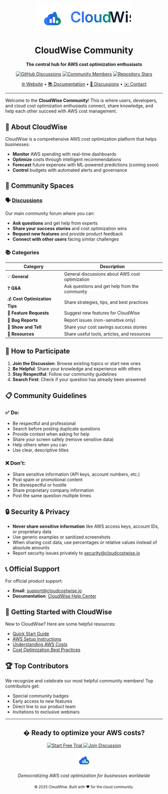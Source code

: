<div align="center">
  <img src="assets/logo-wordmark.svg" alt="CloudWise" width="300" />
  <h1>CloudWise Community</h1>
  <p><strong>The central hub for AWS cost optimization enthusiasts</strong></p>
  
  [![GitHub Discussions](https://img.shields.io/github/discussions/cloudwise-app/cloudwise-community?style=for-the-badge&logo=github&color=2563eb)](https://github.com/cloudwise-app/cloudwise-community/discussions)
  [![Community Members](https://img.shields.io/github/followers/cloudwise-app?style=for-the-badge&label=Community%20Members&logo=github&color=7c3aed)](https://github.com/cloudwise-app)
  [![Repository Stars](https://img.shields.io/github/stars/cloudwise-app/cloudwise-community?style=for-the-badge&logo=github&color=059669)](https://github.com/cloudwise-app/cloudwise-community)
  
  <p>
    <a href="https://cloudcostwise.io">🌐 Website</a> •
    <a href="https://docs.cloudcostwise.io">📚 Documentation</a> •
    <a href="https://github.com/cloudwise-app/cloudwise-community/discussions">💬 Discussions</a> •
    <a href="https://cloudcostwise.io/contact">✉️ Contact</a>
  </p>
</div>

---

Welcome to the **CloudWise Community**! This is where users, developers, and cloud cost optimization enthusiasts connect, share knowledge, and help each other succeed with AWS cost management.

## 🚀 About CloudWise

CloudWise is a comprehensive AWS cost optimization platform that helps businesses:
- **Monitor** AWS spending with real-time dashboards
- **Optimize** costs through intelligent recommendations
- **Forecast** future expenses with ML-powered predictions (coming soon)
- **Control** budgets with automated alerts and governance

## 💬 Community Spaces

### 🗣️ [Discussions](https://github.com/cloudcostwise/community/discussions)
Our main community forum where you can:
- **Ask questions** and get help from experts
- **Share your success stories** and cost optimization wins
- **Request new features** and provide product feedback
- **Connect with other users** facing similar challenges

### 📚 Categories

| Category | Description |
|----------|-------------|
| 💡 **General** | General discussions about AWS cost optimization |
| ❓ **Q&A** | Ask questions and get help from the community |
| 💰 **Cost Optimization Tips** | Share strategies, tips, and best practices |
| 🔧 **Feature Requests** | Suggest new features for CloudWise |
| 🐛 **Bug Reports** | Report issues (non-sensitive only) |
| 🎉 **Show and Tell** | Share your cost savings success stories |
| 📖 **Resources** | Share useful tools, articles, and resources |

## 🤝 How to Participate

1. **Join the Discussion**: Browse existing topics or start new ones
2. **Be Helpful**: Share your knowledge and experience with others
3. **Stay Respectful**: Follow our community guidelines
4. **Search First**: Check if your question has already been answered

## 📋 Community Guidelines

### ✅ Do:
- Be respectful and professional
- Search before posting duplicate questions
- Provide context when asking for help
- Share your screen safely (remove sensitive data)
- Help others when you can
- Use clear, descriptive titles

### ❌ Don't:
- Share sensitive information (API keys, account numbers, etc.)
- Post spam or promotional content
- Be disrespectful or hostile
- Share proprietary company information
- Post the same question multiple times

## 🔒 Security & Privacy

- **Never share sensitive information** like AWS access keys, account IDs, or proprietary data
- Use generic examples or sanitized screenshots
- When sharing cost data, use percentages or relative values instead of absolute amounts
- Report security issues privately to security@cloudcostwise.io

## 📞 Official Support

For official product support:
- **Email**: support@cloudcostwise.io
- **Documentation**: [CloudWise Help Center](https://cloudcostwise.io/help)

## 🌟 Getting Started with CloudWise

New to CloudWise? Here are some helpful resources:

- [Quick Start Guide](https://docs.cloudcostwise.io/guide/quick-start)
- [AWS Setup Instructions](https://docs.cloudcostwise.io/guide/aws-setup)
- [Understanding AWS Costs](https://docs.cloudcostwise.io/guide/understanding-aws-costs)
- [Cost Optimization Best Practices](https://docs.cloudcostwise.io/guide/optimization-guide)

## 🏆 Top Contributors

We recognize and celebrate our most helpful community members! Top contributors get:
- Special community badges
- Early access to new features
- Direct line to our product team
- Invitations to exclusive webinars

---

<div align="center">
  <h2>� Ready to optimize your AWS costs?</h2>
  
  <p>
    <a href="https://cloudcostwise.io/auth/register">
      <img src="https://img.shields.io/badge/Start%20Free%20Trial-15%20Days-2563eb?style=for-the-badge&logo=aws&logoColor=white" alt="Start Free Trial" />
    </a>
    <a href="https://github.com/cloudwise-app/cloudwise-community/discussions">
      <img src="https://img.shields.io/badge/Join%20Discussion-Community-7c3aed?style=for-the-badge&logo=github&logoColor=white" alt="Join Discussion" />
    </a>
  </p>
  
  <img src="assets/logo-mark.svg" alt="CloudWise" width="48" />
  
  <p><em>Democratizing AWS cost optimization for businesses worldwide</em></p>
  
  <sub>© 2025 CloudWise. Built with ❤️ for the cloud community.</sub>
</div>